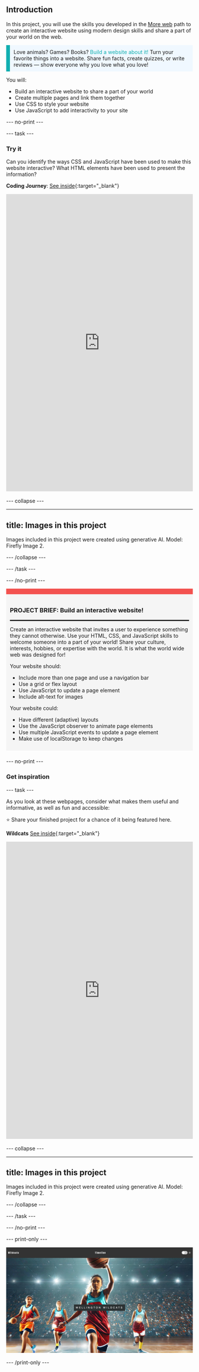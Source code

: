 ## Introduction

In this project, you will use the skills you developed in the [More web](https://projects.raspberrypi.org/en/pathways/more-web) path to create an interactive website using modern design skills and share a part of your world on the web.

<p style="border-left: solid; border-width:10px; border-color: #0faeb0; background-color: aliceblue; padding: 10px;">
Love animals? Games? Books? <span style="color: #0faeb0">Build a website about it!</span> Turn your favorite things into a website. Share fun facts, create quizzes, or write reviews — show everyone why you love what you love!
</p>

You will:
+ Build an interactive website to share a part of your world
+ Create multiple pages and link them together
+ Use CSS to style your website
+ Use JavaScript to add interactivity to your site

--- no-print ---

--- task ---

### Try it

Can you identify the ways CSS and JavaScript have been used to make this website interactive? What HTML elements have been used to present the information?

**Coding Journey**: [See inside](https://editor.raspberrypi.org/en/projects/share-your-world-coding){:target="_blank"}

<iframe src="https://editor.raspberrypi.org/en/embed/viewer/share-your-world-coding" width="100%" height="800" frameborder="0" marginwidth="0" marginheight="0" allowfullscreen> </iframe>

--- collapse ---

---
title: Images in this project
---

Images included in this project were created using generative AI. Model: Firefly Image 2.

--- /collapse ---

--- /task ---

--- /no-print ---

<div style="border-top: 15px solid #f3524f; background-color: whitesmoke; margin-bottom: 20px; padding: 10px;">

### PROJECT BRIEF: Build an interactive website!
<hr style="border-top: 2px solid black;">

Create an interactive website that invites a user to experience something they cannot otherwise. Use your HTML, CSS, and JavaScript skills to welcome someone into a part of your world! Share your culture, interests, hobbies, or expertise with the world. It is what the world wide web was designed for! 

Your website should:
+ Include more than one page and use a navigation bar
+ Use a grid or flex layout 
+ Use JavaScript to update a page element
+ Include alt-text for images

Your website could:
+ Have different (adaptive) layouts
+ Use the JavaScript observer to animate page elements
+ Use multiple JavaScript events to update a page element
+ Make use of localStorage to keep changes

</div>

--- no-print ---

### Get inspiration

--- task ---

As you look at these webpages, consider what makes them useful and informative, as well as fun and accessible:

⭐ Share your finished project for a chance of it being featured here.

<div>

**Wildcats** [See inside](https://editor.raspberrypi.org/en/projects/share-your-world-wildcats){:target="_blank"}
<div>
<iframe src="https://editor.raspberrypi.org/en/embed/viewer/share-your-world-wildcats" width="100%" height="800" frameborder="0" marginwidth="0" marginheight="0" allowfullscreen> </iframe>
</div>

--- collapse ---

---
title: Images in this project
---

Images included in this project were created using generative AI. Model: Firefly Image 2.

--- /collapse ---

--- /task ---

--- /no-print ---

--- print-only ---

![Wildcats complete project](images/wildcats.png)

--- /print-only ---
